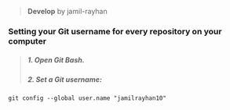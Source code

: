 
> **Develop** by jamil-rayhan

### Setting your Git username for every repository on your computer

> #####  1. Open Git Bash.
> #####  2. Set a Git username:
```
git config --global user.name "jamilrayhan10"

```